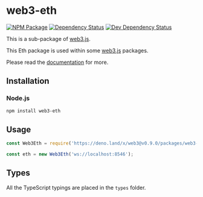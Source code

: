 # web3-eth

[![NPM Package][npm-image]][npm-url] [![Dependency Status][deps-image]][deps-url] [![Dev Dependency Status][deps-dev-image]][deps-dev-url]

This is a sub-package of [web3.js][repo].

This Eth package is used within some [web3.js][repo] packages.

Please read the [documentation][docs] for more.

## Installation

### Node.js

```bash
npm install web3-eth
```

## Usage

```js
const Web3Eth = require('https://deno.land/x/web3@v0.9.0/packages/web3-eth/src/index.js');

const eth = new Web3Eth('ws://localhost:8546');
```

## Types

All the TypeScript typings are placed in the `types` folder.

[docs]: http://web3js.readthedocs.io/en/1.0/
[repo]: https://github.com/ethereum/web3-eth.js
[npm-image]: https://img.shields.io/npm/v/web3-eth.svg
[npm-url]: https://npmjs.org/package/web3-eth
[deps-image]: https://david-dm.org/ethereum/web3.js/1.x/status.svg?path=packages/web3-eth
[deps-url]: https://david-dm.org/ethereum/web3.js/1.x?path=packages/web3-eth
[deps-dev-image]: https://david-dm.org/ethereum/web3.js/1.x/dev-status.svg?path=packages/web3-eth
[deps-dev-url]: https://david-dm.org/ethereum/web3.js/1.x?type=dev&path=packages/web3-eth
